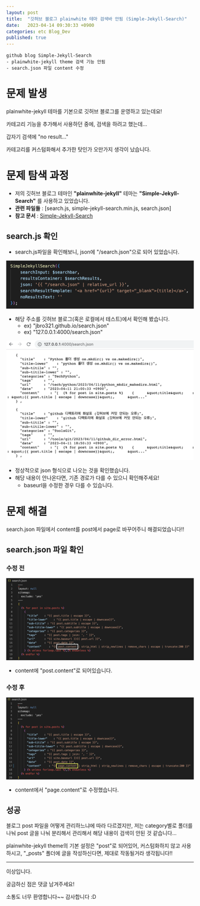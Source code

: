 ```yaml
---
layout: post
title:  "깃허브 블로그 plainwhite 테마 검색바 안됨 (Simple-Jekyll-Search)"
date:   2023-04-14 09:30:33 +0900
categories: etc Blog_Dev
published: true
---
```

```
github blog Simple-Jekyll-Search
- plainwhite-jekyll theme 검색 기능 안됨
- search.json 파일 content 수정
```

# 문제 발생

plainwhite-jekyll 테마를 기본으로 깃허브 블로그를 운영하고 있는데요!

카테고리 기능을 추가해서 사용하던 중에, 검색을 하려고 했는데...

갑자기 검색에 "no result..."

카테고리를 커스텀화해서 추가한 탓인가 오만가지 생각이 났습니다.

# 문제 탐색 과정

- 저의 깃허브 블로그 테마인 **"plainwhite-jekyll"** 테마는 **"Simple-Jekyll-Search"** 를 사용하고 있었습니다.
- **관련 파일들** : [search.js, simple-jekyll-search.min.js, search.json]
- **참고 문서** : [Simple-Jekyll-Search](https://github.com/christian-fei/Simple-Jekyll-Search/blob/master/README.md)

## search.js 확인

- search.js파일을 확인해보니, json에 "/search.json"으로 되어 있었습니다.

![SimpleJekyllSearch1.png](/assets/img/etc/Blog_Dev/SimpleJekyllSearch_notworking/SimpleJekyllSearch1.png)

- 해당 주소를 깃허브 블로그(혹은 로컬에서 테스트)에서 확인해 봤습니다.
    - ex) "jbro321.github.io/search.json"
    - ex) "127.0.0.1:4000/search.json"

![SimpleJekyllSearch2.png](/assets/img/etc/Blog_Dev/SimpleJekyllSearch_notworking/SimpleJekyllSearch2.png)

- 정상적으로 json 형식으로 나오는 것을 확인했습니다.
- 해당 내용이 안나온다면, 기존 경로가 다를 수 있으니 확인해주세요!
    - baseurl을 수정한 경우 다를 수 있습니다.

# 문제 해결

search.json 파일에서 content를 post에서 page로 바꾸어주니 해결되었습니다!!

## search.json 파일 확인

### 수정 전

![SimpleJekyllSearch3](/assets/img/etc/Blog_Dev/SimpleJekyllSearch_notworking/SimpleJekyllSearch3.png)

- content에 "post.content"로 되어있습니다.

### 수정 후

![SimpleJekyllSearch4](/assets/img/etc/Blog_Dev/SimpleJekyllSearch_notworking/SimpleJekyllSearch4.png)

- content에서 "page.content"로 수정했습니다.

## 성공

블로그 post 파일을 어떻게 관리하느냐에 따라 다르겠지만, 저는 category별로 폴더를 나눠 post 글을 나눠 분리해서 관리해서 해당 내용이 검색이 안된 것 같습니다...

plainwhite-jekyll theme의 기본 설정은 "post"로 되어있어, 커스텀화하지 않고 사용하시고, "_posts" 폴더에 글을 작성하신다면, 제대로 작동될거라 생각됩니다!!

---

이상입니다.

궁금하신 점은 댓글 남겨주세요!

소통도 너무 환영합니다~~ 감사합니다 :D